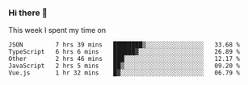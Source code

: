### Hi there 👋

<!--
**qiruohan/qiruohan** is a ✨ _special_ ✨ repository because its `README.md` (this file) appears on your GitHub profile.

Here are some ideas to get you started:

- 🔭 I’m currently working on ...
- 🌱 I’m currently learning ...
- 👯 I’m looking to collaborate on ...
- 🤔 I’m looking for help with ...
- 💬 Ask me about ...
- 📫 How to reach me: ...
- 😄 Pronouns: ...
- ⚡ Fun fact: ...
-->

This week I spent my time on 
<!--START_SECTION:waka-->
```text
JSON         7 hrs 39 mins   ████████▒░░░░░░░░░░░░░░░░   33.68 % 
TypeScript   6 hrs 6 mins    ██████▓░░░░░░░░░░░░░░░░░░   26.89 % 
Other        2 hrs 46 mins   ███░░░░░░░░░░░░░░░░░░░░░░   12.17 % 
JavaScript   2 hrs 5 mins    ██▒░░░░░░░░░░░░░░░░░░░░░░   09.20 % 
Vue.js       1 hr 32 mins    █▓░░░░░░░░░░░░░░░░░░░░░░░   06.79 % 
```
<!--END_SECTION:waka-->
